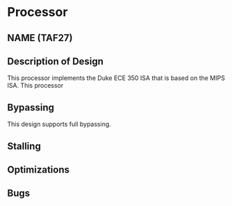 # Processor
## NAME (TAF27)

## Description of Design
This processor implements the Duke ECE 350 ISA that is based on the MIPS ISA. This processor 

## Bypassing
This design supports full bypassing. 

## Stalling

## Optimizations

## Bugs
